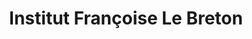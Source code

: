 ---
title: "Institut Françoise Le Breton"
url: /mont-de-marsan/institut-francoise-le-breton/
shop: Kosmetik
---